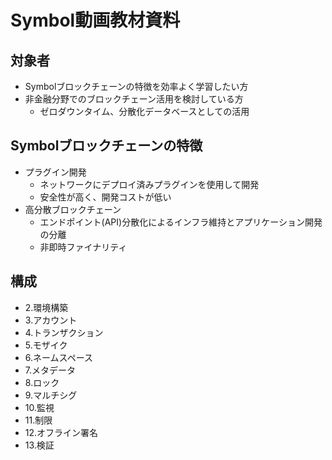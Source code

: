 # Symbol動画教材資料

## 対象者
- Symbolブロックチェーンの特徴を効率よく学習したい方
- 非金融分野でのブロックチェーン活用を検討している方
  - ゼロダウンタイム、分散化データベースとしての活用

## Symbolブロックチェーンの特徴
- プラグイン開発
  - ネットワークにデプロイ済みプラグインを使用して開発
  - 安全性が高く、開発コストが低い
- 高分散ブロックチェーン
  - エンドポイント(API)分散化によるインフラ維持とアプリケーション開発の分離
  - 非即時ファイナリティ


## 構成
- 2.環境構築
- 3.アカウント
- 4.トランザクション
- 5.モザイク
- 6.ネームスペース
- 7.メタデータ
- 8.ロック
- 9.マルチシグ
- 10.監視
- 11.制限
- 12.オフライン署名
- 13.検証
